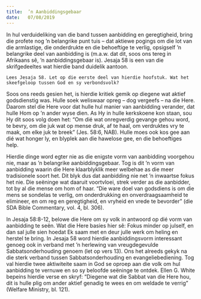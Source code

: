 ```yaml
---
title:  ’n Aanbiddingsgebaar
date:   07/08/2019
---
```


In hul verduideliking van die band tussen aanbidding en geregtigheid, bring die profete nog ’n belangrike punt tuis – dat aktiewe pogings om die lot van die armlastige, die onderdrukte en die behoeftige te verlig, opsigself ’n belangrike deel van aanbidding is (m.a.w. dat dit, soos ons tereg in Afrikaans sê, ’n aanbiddingsgebaar is). Jesaja 58 is een van die skrifgedeeltes wat hierdie band duidelik aantoon. 

`Lees Jesaja 58. Let op die eerste deel van hierdie hoofstuk. Wat het skeefgeloop tussen God en sy verbondsvolk?` 

Soos ons reeds gesien het, is hierdie kritiek gemik op diegene wat aktief godsdienstig was. Hulle soek weliswaar opreg – dog vergeefs – na die Here. Daarom stel die Here voor dat hulle hul manier van aanbidding verander, dat hulle Hom op ’n ander wyse dien. As Hy in hulle kerkskoene kon staan, sou Hy dit soos volg doen het: “Om dié wat onregverdig gevange gehou word, te bevry, om die juk wat op mense druk, af te haal, om verdruktes vry te maak, om elke juk te breek” (Jes. 58:6, NAB). Hulle moes ook kos gee aan dié wat honger ly, en blyplek aan die hawelose gee, en die behoeftiges help. 

Hierdie dinge word egter nie as die enigste vorm van aanbidding voorgehou nie, maar as ’n belangrike aanbiddingsgebaar. Tog is dit ’n vorm van aanbidding waarin die Here klaarblyklik meer welbehae as die meer tradisionele soort het. Dit blyk dus dat aanbidding nie net ’n inwaartse fokus het nie. Die seëninge wat daaruit voortvloei, strek verder as die aanbidder, tot by al die mense om hom of haar. “Die ware doel van godsdiens is om die mens se sondelas te verlig, om onderdrukking en onverdraagsaamheid te elimineer, en om reg en geregtigheid, en vryheid en vrede te bevorder” (die SDA Bible Commentary, vol. 4, bl. 306). 

In Jesaja 58:8-12, belowe die Here om sy volk in antwoord op dié vorm van aanbidding te seën. Wat die Here basies hier sê: Fokus minder op julself, en dan sal julle sien hoedat Ek saam met en deur julle werk om heling en herstel te bring.  In Jesaja 58 word hierdie aanbiddingsvorm interessant genoeg ook in verband met ’n herlewing van vreugdegevulde Sabbatsonderhouding genoem (let op vers 13). Ons het alreeds gekyk na die sterk verband tussen Sabbatsonderhouding en evangeliebediening. Tog val hierdie twee aktiwiteite saam in God se oproep aan die volk om hul aanbidding te vernuwe en so sy beloofde seëninge te ontdek. Ellen G. White bepeins hierdie verse en skryf: “Diegene wat die Sabbat van die Here hou, dit is hulle plig om ander aktief genadig te wees en om weldade te verrig” (Welfare Ministry, bl. 121).